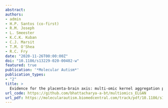 ```yaml
---
abstract:
authors:
- admin
- H.P. Santos (co-first)
- R.M. Joseph
- L. Smeester
- K.C.K. Kuban
- C.J. Marsit
- T.M. O'Shea
- R.C. Fry
date: "2020-11-26T00:00:00Z"
doi: "10.1186/s13229-020-00402-w"
featured: true
publication: '*Molecular Autism*'
publication_types:
- "2"
title: >
  Evidence for the placenta-brain axis: multi-omic kernel aggregation predicts intellectual and social impairment in children born extremely preterm
url_code: https://github.com/bhattacharya-a-bt/multiomics_ELGAN
url_pdf: https://molecularautism.biomedcentral.com/track/pdf/10.1186/s13229-020-00402-w.pdf
---
```

